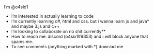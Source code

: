 I’m @o4six1
- I’m interested in actually learning to code
- I’m currently learning c#, html and css. but i wanna learn js and java* and maybe 3.js and c++
- I’m looking to collaborate on no shit currently**
- How to reach me: discord (o4six1#9353) and i will block anyone that spams me.
- To see comments (anything marked with *) downlad me
<!--
all coments go here
*i kow java and javascript are the same
**i dont know shit
--!>
